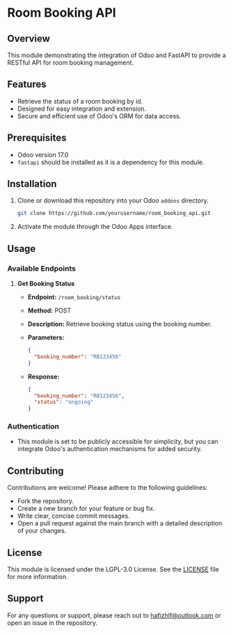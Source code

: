 # Room Booking API

## Overview

This module demonstrating the integration of Odoo and FastAPI to provide a RESTful API for room booking management.

## Features

- Retrieve the status of a room booking by id.
- Designed for easy integration and extension.
- Secure and efficient use of Odoo's ORM for data access.

## Prerequisites

- Odoo version 17.0
- `fastapi` should be installed as it is a dependency for this module.

## Installation

1. Clone or download this repository into your Odoo `addons` directory.

    ```bash
    git clone https://github.com/yourusername/room_booking_api.git
    ```

2. Activate the module through the Odoo Apps interface.

## Usage

### Available Endpoints

1. **Get Booking Status**

   - **Endpoint:** `/room_booking/status`
   - **Method:** POST
   - **Description:** Retrieve booking status using the booking number.
   - **Parameters:** 

     ```json
     {
       "booking_number": "RB123456"
     }
     ```

   - **Response:**

     ```json
     {
       "booking_number": "RB123456",
       "status": "ongoing"
     }
     ```

### Authentication

- This module is set to be publicly accessible for simplicity, but you can integrate Odoo's authentication mechanisms for added security.

## Contributing

Contributions are welcome! Please adhere to the following guidelines:

- Fork the repository.
- Create a new branch for your feature or bug fix.
- Write clear, concise commit messages.
- Open a pull request against the main branch with a detailed description of your changes.

## License

This module is licensed under the LGPL-3.0 License. See the [LICENSE](LICENSE) file for more information.

## Support

For any questions or support, please reach out to [hafizhlf@outlook.com](mailto:hafizhlf@outlook.com) or open an issue in the repository.
